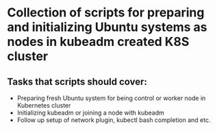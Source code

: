 # Collection of scripts for preparing and initializing Ubuntu systems as nodes in kubeadm created K8S cluster

## Tasks that scripts should cover:

- Preparing fresh Ubuntu system for being control or worker node in Kubernetes cluster
- Initializing kubeadm or joining a node with kubeadm
- Follow up setup of network plugin, kubectl bash completion and etc.
